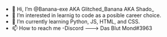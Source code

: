 - 👋 Hi, I’m @Banana-exe AKA Glitched_Banana AKA Shado_
- 👀 I’m interested in learnig to code as a posible career choice.
- 🌱 I’m currently learning Python, JS, HTML, and CSS.
- 📫 How to reach me -Discord ---> Das Blut Mond#3963 

<!---
Banana-exe/Banana-exe is a ✨ special ✨ repository because its `README.md` (this file) appears on your GitHub profile.
You can click the Preview link to take a look at your changes.
--->
